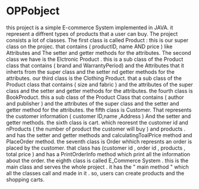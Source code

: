 # OPPobject
this project is a simple E-commerce System implemented in JAVA. it represent a diffrent types of products that a user can buy. The project consists a lot of classes. 
The first class is called Product : this is our super class on the projec. that contains ( productID, name AND price ) like Attributes and The setter and getter methods for the attributes.
The second class we have is the Elctronic Product . this is a sub class of the Product class that contains ( brand and WarrantyPeriod) and the Attributes that it inherts from the super class and the setter nd getter methods for the attributes. 
our third class is the Clothing Product. that a sub class of the Product class that contains ( size and fabric ) and the attributes of the super class and the setter and getter methods for the attributes.
the fourth class is BookProduct. this a sub class of the Product Class that contains ( author and publisher ) and  the attributes of the super class  and the setter and getter method for the attributes. 
the fifth class is Customer. That represents the customer information ( customer ID,name ,Address ) And the setter and getter methods.
the sixth class is cart. which reoresnt the customer id and nProducts ( the number of product the customer will buy ) and products . and has the setter and getter methods and calculatingToalPrice method and  PlaceOrder method.
the seventh class is Order whhich represnts an order is placed by the customer. that class has (customer id , order id , products , total price ) and has a PrintOrderInfo method which print all the information about the order. 
the eighth class is called E_Commerce System . this is the main class and serves the whole project . it has the " main method " which all the classes call and made in it . so, users can create products and the shopping carts.

